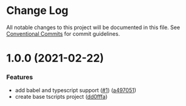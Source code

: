 # Change Log

All notable changes to this project will be documented in this file.
See [Conventional Commits](https://conventionalcommits.org) for commit guidelines.

# 1.0.0 (2021-02-22)


### Features

* add babel and typescript support ([#1](https://github.com/taogilaaa/tscripts/issues/1)) ([a497051](https://github.com/taogilaaa/tscripts/commit/a4970516b0d84eba7e353cc33e6a9529aa849a5b))
* create base tscripts project ([dd0fffa](https://github.com/taogilaaa/tscripts/commit/dd0fffa6bf46df0469d8417a58d1dcc0c90cd94e))



